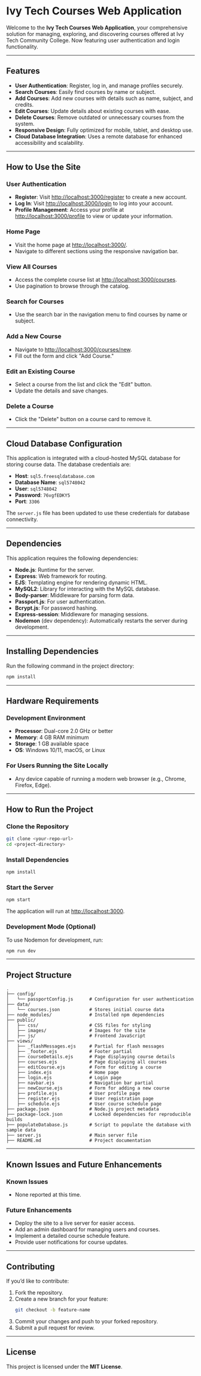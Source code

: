 # Ivy Tech Courses Web Application

Welcome to the **Ivy Tech Courses Web Application**, your comprehensive solution for managing, exploring, and discovering courses offered at Ivy Tech Community College. Now featuring user authentication and login functionality.

---

## Features

- **User Authentication**: Register, log in, and manage profiles securely.
- **Search Courses**: Easily find courses by name or subject.
- **Add Courses**: Add new courses with details such as name, subject, and credits.
- **Edit Courses**: Update details about existing courses with ease.
- **Delete Courses**: Remove outdated or unnecessary courses from the system.
- **Responsive Design**: Fully optimized for mobile, tablet, and desktop use.
- **Cloud Database Integration**: Uses a remote database for enhanced accessibility and scalability.

---

## How to Use the Site

### User Authentication
- **Register**: Visit [http://localhost:3000/register](http://localhost:3000/register) to create a new account.
- **Log In**: Visit [http://localhost:3000/login](http://localhost:3000/login) to log into your account.
- **Profile Management**: Access your profile at [http://localhost:3000/profile](http://localhost:3000/profile) to view or update your information.

### Home Page
- Visit the home page at [http://localhost:3000/](http://localhost:3000/).
- Navigate to different sections using the responsive navigation bar.

### View All Courses
- Access the complete course list at [http://localhost:3000/courses](http://localhost:3000/courses).
- Use pagination to browse through the catalog.

### Search for Courses
- Use the search bar in the navigation menu to find courses by name or subject.

### Add a New Course
- Navigate to [http://localhost:3000/courses/new](http://localhost:3000/courses/new).
- Fill out the form and click "Add Course."

### Edit an Existing Course
- Select a course from the list and click the "Edit" button.
- Update the details and save changes.

### Delete a Course
- Click the "Delete" button on a course card to remove it.

---

## Cloud Database Configuration

This application is integrated with a cloud-hosted MySQL database for storing course data. The database credentials are:

- **Host**: `sql5.freesqldatabase.com`
- **Database Name**: `sql5748042`
- **User**: `sql5748042`
- **Password**: `76vgfEDKY5`
- **Port**: `3306`

The `server.js` file has been updated to use these credentials for database connectivity.

---

## Dependencies

This application requires the following dependencies:

- **Node.js**: Runtime for the server.
- **Express**: Web framework for routing.
- **EJS**: Templating engine for rendering dynamic HTML.
- **MySQL2**: Library for interacting with the MySQL database.
- **Body-parser**: Middleware for parsing form data.
- **Passport.js**: For user authentication.
- **Bcrypt.js**: For password hashing.
- **Express-session**: Middleware for managing sessions.
- **Nodemon** (dev dependency): Automatically restarts the server during development.

---

## Installing Dependencies

Run the following command in the project directory:

```bash
npm install
```

---

## Hardware Requirements

### Development Environment
- **Processor**: Dual-core 2.0 GHz or better
- **Memory**: 4 GB RAM minimum
- **Storage**: 1 GB available space
- **OS**: Windows 10/11, macOS, or Linux

### For Users Running the Site Locally
- Any device capable of running a modern web browser (e.g., Chrome, Firefox, Edge).

---

## How to Run the Project

### Clone the Repository
```bash
git clone <your-repo-url>
cd <project-directory>
```

### Install Dependencies
```bash
npm install
```

### Start the Server
```bash
npm start
```

The application will run at [http://localhost:3000](http://localhost:3000).

### Development Mode (Optional)
To use Nodemon for development, run:
```bash
npm run dev
```

---

## Project Structure

```plaintext
.
├── config/
│   └── passportConfig.js      # Configuration for user authentication
├── data/
│   └── courses.json           # Stores initial course data
├── node_modules/              # Installed npm dependencies
├── public/
│   ├── css/                   # CSS files for styling
│   ├── images/                # Images for the site
│   ├── js/                    # Frontend JavaScript
├── views/
│   ├── _flashMessages.ejs     # Partial for flash messages
│   ├── _footer.ejs            # Footer partial
│   ├── courseDetails.ejs      # Page displaying course details
│   ├── courses.ejs            # Page displaying all courses
│   ├── editCourse.ejs         # Form for editing a course
│   ├── index.ejs              # Home page
│   ├── login.ejs              # Login page
│   ├── navbar.ejs             # Navigation bar partial
│   ├── newCourse.ejs          # Form for adding a new course
│   ├── profile.ejs            # User profile page
│   ├── register.ejs           # User registration page
│   ├── schedule.ejs           # User course schedule page
├── package.json               # Node.js project metadata
├── package-lock.json          # Locked dependencies for reproducible builds
├── populateDatabase.js        # Script to populate the database with sample data
├── server.js                  # Main server file
├── README.md                  # Project documentation

```

---

## Known Issues and Future Enhancements

### Known Issues
- None reported at this time.

### Future Enhancements
- Deploy the site to a live server for easier access.
- Add an admin dashboard for managing users and courses.
- Implement a detailed course schedule feature.
- Provide user notifications for course updates.

---

## Contributing

If you’d like to contribute:

1. Fork the repository.
2. Create a new branch for your feature:
   ```bash
   git checkout -b feature-name
   ```
3. Commit your changes and push to your forked repository.
4. Submit a pull request for review.

---

## License

This project is licensed under the **MIT License**.
